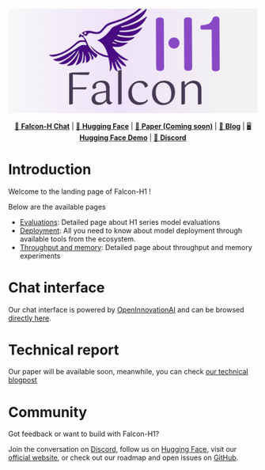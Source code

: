![](assets/logo.png)

<p align="center">
  <a href="https://chat.falconllm.tii.ae/">🦅 <strong>Falcon-H Chat</strong></a> |
  <a href="https://huggingface.co/collections/tiiuae/falcon-h1-6819f2795bc406da60fab8df">🤗 <strong>Hugging Face</strong></a> |
  <a href="#">📄 <strong>Paper (Coming soon)</strong></a> |
  <a href="https://falcon-lm.github.io/blog/falcon-h1/">📰 <strong>Blog</strong></a> |
  <a href="https://huggingface.co/spaces/tiiuae/Falcon-H1-playground">🖥️ <strong>Hugging Face Demo</strong></a> |
  <a href="https://discord.gg/trwMYP9PYm">💬 <strong>Discord</strong></a>
</p>

# Introduction

Welcome to the landing page of Falcon-H1 ! 

Below are the available pages

- [Evaluations](./evaluations.md): Detailed page about H1 series model evaluations
- [Deployment](./deployment.md): All you need to know about model deployment through available tools from the ecosystem.
- [Throughput and memory](./throughput.md): Detailed page about throughput and memory experiments

# Chat interface

Our chat interface is powered by [OpenInnovationAI](https://openinnovation.ai) and can be browsed [directly here](https://chat.falconllm.tii.ae/).

# Technical report

Our paper will be available soon, meanwhile, you can check [our technical blogpost](https://falcon-lm.github.io/blog/falcon-h1/)

# Community

Got feedback or want to build with Falcon-H1?

Join the conversation on [Discord](https://discord.gg/trwMYP9PYm), follow us on [Hugging Face](https://huggingface.co/tiiuae), visit our [official website](https://falconllm.tii.ae/), or check out our roadmap and open issues on [GitHub](https://github.com/tiiuae/Falcon-H1/tree/main).